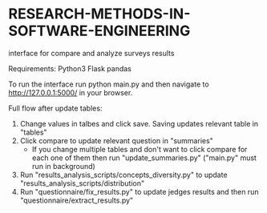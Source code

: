 # RESEARCH-METHODS-IN-SOFTWARE-ENGINEERING
interface for compare and analyze surveys results


Requirements:
Python3
Flask
pandas

To run the interface run python main.py and then navigate to http://127.0.0.1:5000/ in your browser.


Full flow after update tables:
1. Change values in talbes and click save. Saving updates relevant table in "tables"
2. Click compare to update relevant question in "summaries"
	* If you change multiple tables and don't want to click compare for each one of them then run "update_summaries.py" ("main.py" must run in background)
3. Run "results_analysis_scripts/concepts_diversity.py" to update "results_analysis_scripts/distribution"
4. Run "questionnaire/fix_results.py" to update jedges results and then run "questionnaire/extract_results.py"